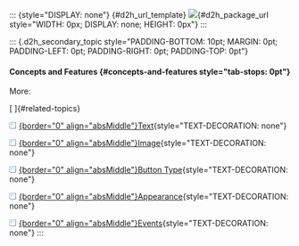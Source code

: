 ::: {style="DISPLAY: none"}
[](ms-xhelp:///?Id=d2h_url_template){#d2h_url_template} ![](!package_url!){#d2h_package_url style="WIDTH: 0px; DISPLAY: none; HEIGHT: 0px"}
:::

::: {.d2h_secondary_topic style="PADDING-BOTTOM: 10pt; MARGIN: 0pt; PADDING-LEFT: 0pt; PADDING-RIGHT: 0pt; PADDING-TOP: 0pt"}
#### Concepts and Features {#concepts-and-features style="tab-stops: 0pt"}

More:

[ ]{#related-topics}

[![](button.gif){border="0" align="absMiddle"}Text](ms-xhelp:///?Id=8295eebd-3bfd-47d6-8476-9884d815d04e){style="TEXT-DECORATION: none"}

[![](button.gif){border="0" align="absMiddle"}Image](ms-xhelp:///?Id=7ffb2c30-6afd-4ff2-a2f0-a49556f01e70){style="TEXT-DECORATION: none"}

[![](button.gif){border="0" align="absMiddle"}Button Type](ms-xhelp:///?Id=4a294567-793b-4b26-8c48-a50d612d583b){style="TEXT-DECORATION: none"}

[![](button.gif){border="0" align="absMiddle"}Appearance](ms-xhelp:///?Id=d2c1eff0-ee51-45a1-b73f-a637b0cc00c3){style="TEXT-DECORATION: none"}

[![](button.gif){border="0" align="absMiddle"}Events](ms-xhelp:///?Id=d0774d6b-45ce-4631-bd94-1818a0755cf8){style="TEXT-DECORATION: none"}
:::

